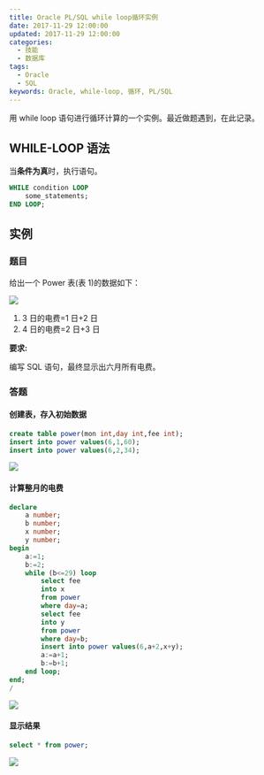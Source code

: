 ```yaml
---
title: Oracle PL/SQL while loop循环实例
date: 2017-11-29 12:00:00
updated: 2017-11-29 12:00:00
categories:
  - 技能
  - 数据库
tags:
  - Oracle
  - SQL
keywords: Oracle, while-loop, 循环, PL/SQL
---
```


用 while loop 语句进行循环计算的一个实例。最近做题遇到，在此记录。

<!--more-->

## WHILE-LOOP 语法

当**条件为真**时，执行语句。

```sql
WHILE condition LOOP
	some_statements;
END LOOP;
```

## 实例

### 题目

给出一个 Power 表(表 1)的数据如下：

![](https://img.iszy.cc/20190318215310.png)

1. 3 日的电费=1 日+2 日
2. 4 日的电费=2 日+3 日

**要求:**

编写 SQL 语句，最终显示出六月所有电费。

### 答题

#### 创建表，存入初始数据

```sql
create table power(mon int,day int,fee int);
insert into power values(6,1,60);
insert into power values(6,2,34);
```

![](https://img.iszy.cc/20190318215323.png)

#### 计算整月的电费

```sql
declare
	a number;
	b number;
	x number;
	y number;
begin
	a:=1;
	b:=2;
	while (b<=29) loop
		select fee
		into x
		from power
		where day=a;
		select fee
		into y
		from power
		where day=b;
		insert into power values(6,a+2,x+y);
		a:=a+1;
		b:=b+1;
	end loop;
end;
/
```

![](https://img.iszy.cc/20190318215335.png)

#### 显示结果

```sql
select * from power;
```

![](https://img.iszy.cc/20190318215348.png)
